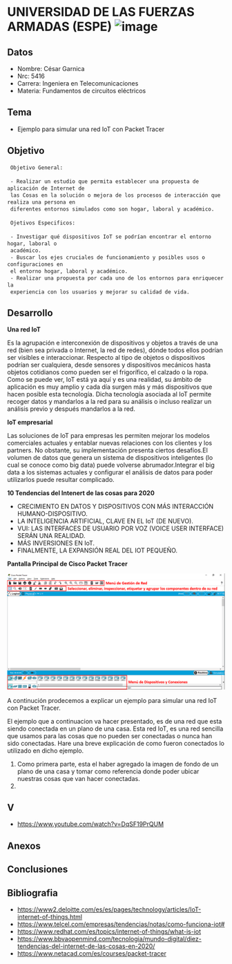 
UNIVERSIDAD DE LAS FUERZAS ARMADAS (ESPE)     ![image](https://user-images.githubusercontent.com/88467497/133656171-c0eee408-9fc0-4a82-81dc-2aaeab0e7787.png)
========================

## Datos 

- Nombre: César Garnica
- Nrc: 5416
- Carrera: Ingeniera en Telecomunicaciones 
- Materia: Fundamentos de circuitos eléctricos 

## Tema 
 - Ejemplo para simular una red IoT con Packet Tracer

## Objetivo

     Objetivo General:
     
     - Realizar un estudio que permita establecer una propuesta de aplicación de Internet de
     las Cosas en la solución o mejora de los procesos de interacción que realiza una persona en
     diferentes entornos simulados como son hogar, laboral y académico.
     
     Ojetivos Especificos:
     
     - Investigar qué dispositivos IoT se podrían encontrar el entorno hogar, laboral o
     académico.
     - Buscar los ejes cruciales de funcionamiento y posibles usos o configuraciones en
     el entorno hogar, laboral y académico.
     - Realizar una propuesta por cada uno de los entornos para enriquecer la
     experiencia con los usuarios y mejorar su calidad de vida.
     
## Desarrollo 

**Una red IoT**

Es la agrupación e interconexión de dispositivos y objetos a través de una red (bien sea privada o Internet, la red de redes), dónde todos ellos podrían ser visibles e interaccionar. Respecto al tipo de objetos o dispositivos podrían ser cualquiera, desde sensores y dispositivos mecánicos hasta objetos cotidianos como pueden ser el frigorífico, el calzado o la ropa.
Como se puede ver, IoT está ya aquí y es una realidad, su ámbito de aplicación es muy amplio y cada día surgen más y más dispositivos que hacen posible esta tecnología. Dicha tecnología asociada al IoT permite recoger datos y mandarlos a la red para su análisis o incluso realizar un análisis previo y después mandarlos a la red.

**IoT empresarial**

Las soluciones de IoT para empresas les permiten mejorar los modelos comerciales actuales y entablar nuevas relaciones con los clientes y los partners. No obstante, su implementación presenta ciertos desafíos.El volumen de datos que genera un sistema de dispositivos inteligentes (lo cual se conoce como big data) puede volverse abrumador.Integrar el big data a los sistemas actuales y configurar el análisis de datos para poder utilizarlos puede resultar complicado.

**10 Tendencias del Intenert de las cosas para 2020**

- CRECIMIENTO EN DATOS Y DISPOSITIVOS CON MÁS INTERACCIÓN HUMANO-DISPOSITIVO.
- LA INTELIGENCIA ARTIFICIAL, CLAVE EN EL IoT (DE NUEVO).
- VUI: LAS INTERFACES DE USUARIO POR VOZ (VOICE USER INTERFACE) SERÁN UNA REALIDAD.
- MÁS INVERSIONES EN IoT.
- FINALMENTE, LA EXPANSIÓN REAL DEL IOT PEQUEÑO.

**Pantalla Principal de Cisco Packet Tracer**

![](https://github.com/cagarnica/Imagenes-IoT/blob/main/menus-principales-en-packet-tracer.png)

A continución prodecemos a explicar un ejemplo para simular una red IoT con Packet Tracer.

El ejemplo que a continuacion va hacer presentado, es de una red que esta siendo conectada en un plano de una casa. Esta red IoT, es una red sencilla que usamos para las cosas que no pueden ser conectadas o nunca han sido conectadas. Hare una breve explicación de como fueron conectados lo utilizado en dicho ejemplo.

1. Como primera parte, esta el haber agregado la imagen de fondo de un plano de una casa y tomar como referencia donde poder ubicar nuestras cosas que van hacer conectadas.
2. 


## V
- https://www.youtube.com/watch?v=DqSF19PrQUM

## Anexos



## Conclusiones

## Bibliografia 

- https://www2.deloitte.com/es/es/pages/technology/articles/IoT-internet-of-things.html
- https://www.telcel.com/empresas/tendencias/notas/como-funciona-iot#
- https://www.redhat.com/es/topics/internet-of-things/what-is-iot
- https://www.bbvaopenmind.com/tecnologia/mundo-digital/diez-tendencias-del-internet-de-las-cosas-en-2020/
- https://www.netacad.com/es/courses/packet-tracer
